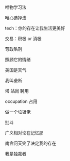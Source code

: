 唯物学习法

唯心选择法

tech：你的存在让我生活更美好

交易：积极 or 消极

苛政酷刑

照顾它的情绪

美国是天气

我叫垄断

塔 站岗 聘用

occupation 占用

做一个垃圾佬

批斗

广义相对论在记忆那

南宫问天笑了决定我的存在

我是独裁者